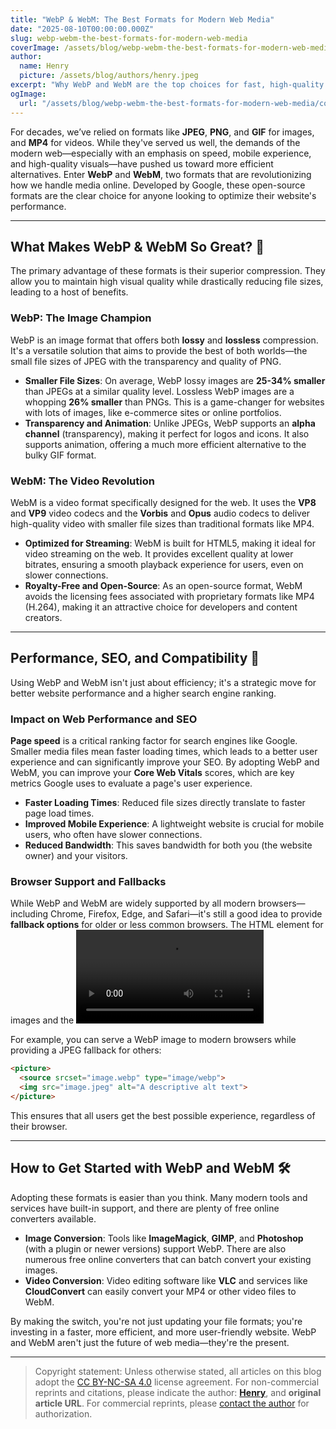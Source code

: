 ```yaml
---
title: "WebP & WebM: The Best Formats for Modern Web Media"
date: "2025-08-10T00:00:00.000Z"
slug: webp-webm-the-best-formats-for-modern-web-media
coverImage: /assets/blog/webp-webm-the-best-formats-for-modern-web-media/cover.webp
author:
  name: Henry
  picture: /assets/blog/authors/henry.jpeg
excerpt: "Why WebP and WebM are the top choices for fast, high-quality web images and video."
ogImage:
  url: "/assets/blog/webp-webm-the-best-formats-for-modern-web-media/cover.webp"
---
```


For decades, we’ve relied on formats like **JPEG**, **PNG**, and **GIF** for images, and **MP4** for videos. While they've served us well, the demands of the modern web—especially with an emphasis on speed, mobile experience, and high-quality visuals—have pushed us toward more efficient alternatives. Enter **WebP** and **WebM**, two formats that are revolutionizing how we handle media online. Developed by Google, these open-source formats are the clear choice for anyone looking to optimize their website's performance.

---

## What Makes WebP & WebM So Great? 🤔

The primary advantage of these formats is their superior compression. They allow you to maintain high visual quality while drastically reducing file sizes, leading to a host of benefits.

### WebP: The Image Champion

WebP is an image format that offers both **lossy** and **lossless** compression. It's a versatile solution that aims to provide the best of both worlds—the small file sizes of JPEG with the transparency and quality of PNG.

- **Smaller File Sizes**: On average, WebP lossy images are **25-34% smaller** than JPEGs at a similar quality level. Lossless WebP images are a whopping **26% smaller** than PNGs. This is a game-changer for websites with lots of images, like e-commerce sites or online portfolios.
- **Transparency and Animation**: Unlike JPEGs, WebP supports an **alpha channel** (transparency), making it perfect for logos and icons. It also supports animation, offering a much more efficient alternative to the bulky GIF format.

### WebM: The Video Revolution

WebM is a video format specifically designed for the web. It uses the **VP8** and **VP9** video codecs and the **Vorbis** and **Opus** audio codecs to deliver high-quality video with smaller file sizes than traditional formats like MP4.

- **Optimized for Streaming**: WebM is built for HTML5, making it ideal for video streaming on the web. It provides excellent quality at lower bitrates, ensuring a smooth playback experience for users, even on slower connections.
- **Royalty-Free and Open-Source**: As an open-source format, WebM avoids the licensing fees associated with proprietary formats like MP4 (H.264), making it an attractive choice for developers and content creators.

---

## Performance, SEO, and Compatibility 🚀

Using WebP and WebM isn't just about efficiency; it's a strategic move for better website performance and a higher search engine ranking.

### Impact on Web Performance and SEO

**Page speed** is a critical ranking factor for search engines like Google. Smaller media files mean faster loading times, which leads to a better user experience and can significantly improve your SEO. By adopting WebP and WebM, you can improve your **Core Web Vitals** scores, which are key metrics Google uses to evaluate a page's user experience.

- **Faster Loading Times**: Reduced file sizes directly translate to faster page load times.
- **Improved Mobile Experience**: A lightweight website is crucial for mobile users, who often have slower connections.
- **Reduced Bandwidth**: This saves bandwidth for both you (the website owner) and your visitors.

### Browser Support and Fallbacks

While WebP and WebM are widely supported by all modern browsers—including Chrome, Firefox, Edge, and Safari—it's still a good idea to provide **fallback options** for older or less common browsers. The HTML <picture> element for images and the <video> element with multiple <source> tags for videos make this process straightforward.

For example, you can serve a WebP image to modern browsers while providing a JPEG fallback for others:

```HTML
<picture>
  <source srcset="image.webp" type="image/webp">
  <img src="image.jpeg" alt="A descriptive alt text">
</picture>
```

This ensures that all users get the best possible experience, regardless of their browser.

---

## How to Get Started with WebP and WebM 🛠️

Adopting these formats is easier than you think. Many modern tools and services have built-in support, and there are plenty of free online converters available.

- **Image Conversion**: Tools like **ImageMagick**, **GIMP**, and **Photoshop** (with a plugin or newer versions) support WebP. There are also numerous free online converters that can batch convert your existing images.
- **Video Conversion**: Video editing software like **VLC** and services like **CloudConvert** can easily convert your MP4 or other video files to WebM.

By making the switch, you're not just updating your file formats; you're investing in a faster, more efficient, and more user-friendly website. WebP and WebM aren't just the future of web media—they're the present.

---

> Copyright statement: Unless otherwise stated, all articles on this blog adopt the [CC BY-NC-SA 4.0](https://creativecommons.org/licenses/by-nc-sa/4.0/?ref=henrywithu.com) license agreement. For non-commercial reprints and citations, please indicate the author: **[Henry](https://henrywithu.com/)**, and **original article URL**. For commercial reprints, please [contact the author](mailto:henry@henrywithu.com) for authorization.
